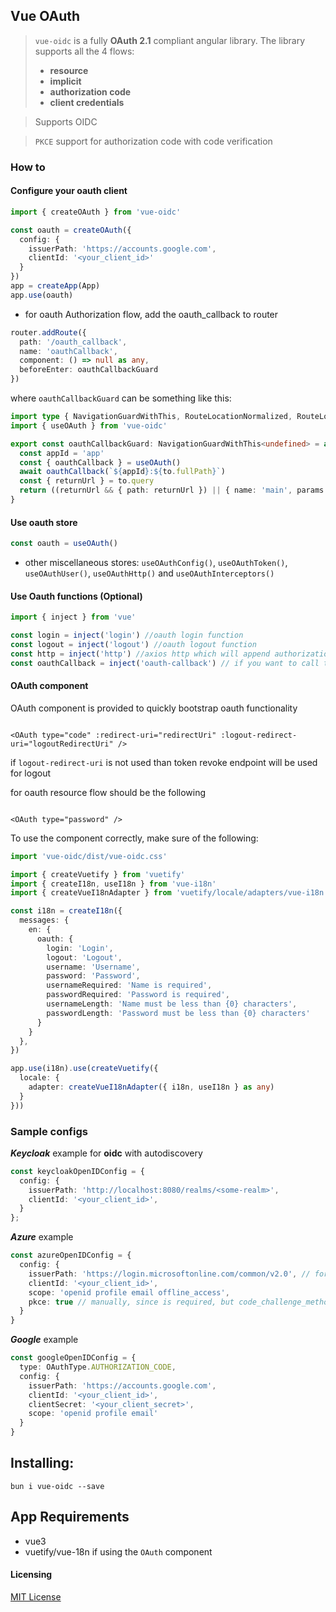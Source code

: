 ## Vue OAuth

> `vue-oidc` is a fully **OAuth 2.1** compliant angular library. The library supports all the 4 flows:
> * **resource**
> * **implicit**
> * **authorization code**
> * **client credentials**

> Supports OIDC

> `PKCE` support for authorization code with code verification

### How to

#### Configure your oauth client

```typescript
import { createOAuth } from 'vue-oidc'

const oauth = createOAuth({
  config: {
    issuerPath: 'https://accounts.google.com',
    clientId: '<your_client_id>'
  }
})
app = createApp(App)
app.use(oauth)
```

* for oauth Authorization flow, add the oauth_callback to router

```typescript
router.addRoute({
  path: '/oauth_callback',
  name: 'oauthCallback',
  component: () => null as any,
  beforeEnter: oauthCallbackGuard
})
```

where `oauthCallbackGuard` can be something like this:

```typescript
import type { NavigationGuardWithThis, RouteLocationNormalized, RouteLocationRaw } from 'vue-router'
import { useOAuth } from 'vue-oidc'

export const oauthCallbackGuard: NavigationGuardWithThis<undefined> = async (to: RouteLocationNormalized) => {
  const appId = 'app'
  const { oauthCallback } = useOAuth()
  await oauthCallback(`${appId}:${to.fullPath}`)
  const { returnUrl } = to.query
  return ((returnUrl && { path: returnUrl }) || { name: 'main', params: to.params }) as RouteLocationRaw
}
```

#### Use oauth store

```typescript
const oauth = useOAuth()
```

* other miscellaneous stores: `useOAuthConfig()`, `useOAuthToken()`, `useOAuthUser()`, `useOAuthHttp()`
  and `useOAuthInterceptors()`

#### Use Oauth functions (Optional)

```typescript
import { inject } from 'vue'

const login = inject('login') //oauth login function
const logout = inject('logout') //oauth logout function
const http = inject('http') //axios http which will append authorization token  
const oauthCallback = inject('oauth-callback') // if you want to call this from vue component not guard
```

#### OAuth component

OAuth component is provided to quickly bootstrap oauth functionality

```vue

<OAuth type="code" :redirect-uri="redirectUri" :logout-redirect-uri="logoutRedirectUri" />
```

if `logout-redirect-uri` is not used than token revoke endpoint will be used for logout

for oauth resource flow should be the following

```vue

<OAuth type="password" />
```

To use the component correctly, make sure of the following:

```typescript
import 'vue-oidc/dist/vue-oidc.css'

import { createVuetify } from 'vuetify'
import { createI18n, useI18n } from 'vue-i18n'
import { createVueI18nAdapter } from 'vuetify/locale/adapters/vue-i18n'

const i18n = createI18n({
  messages: {
    en: {
      oauth: {
        login: 'Login',
        logout: 'Logout',
        username: 'Username',
        password: 'Password',
        usernameRequired: 'Name is required',
        passwordRequired: 'Password is required',
        usernameLength: 'Name must be less than {0} characters',
        passwordLength: 'Password must be less than {0} characters'
      }
    }
  },
})

app.use(i18n).use(createVuetify({
  locale: {
    adapter: createVueI18nAdapter({ i18n, useI18n } as any)
  }
}))
```

### Sample configs

***Keycloak*** example for **oidc** with autodiscovery

```typescript
const keycloakOpenIDConfig = {
  config: {
    issuerPath: 'http://localhost:8080/realms/<some-realm>',
    clientId: '<your_client_id>',
  }
};
```

***Azure*** example

```typescript
const azureOpenIDConfig = {
  config: {
    issuerPath: 'https://login.microsoftonline.com/common/v2.0', // for common make sure you app has "signInAudience": "AzureADandPersonalMicrosoftAccount",
    clientId: '<your_client_id>',
    scope: 'openid profile email offline_access',
    pkce: true // manually, since is required, but code_challenge_methods_supported is not in openid configuration
  }
}
```

***Google*** example

```typescript
const googleOpenIDConfig = {
  type: OAuthType.AUTHORIZATION_CODE,
  config: {
    issuerPath: 'https://accounts.google.com',
    clientId: '<your_client_id>',
    clientSecret: '<your_client_secret>',
    scope: 'openid profile email'
  }
}
```

## Installing:

```
bun i vue-oidc --save
```

## App Requirements

* vue3
* vuetify/vue-18n if using the `OAuth` component

#### Licensing

[MIT License](LICENSE)

